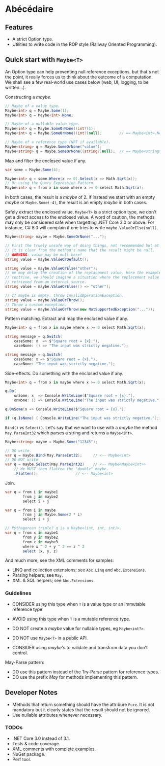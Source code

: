 # Abécédaire

Features
--------

- A strict Option type.
- Utilities to write code in the ROP style (Railway Oriented Programming).

Quick start with `Maybe<T>`
---------------------------

An Option type can help preventing null reference exceptions, but that's not the
point, it really forces us to think about the outcome of a computation. We shall
see a few real-world use cases below (web, UI, logging, to be written...).

Constructing a _maybe_.
```csharp
// Maybe of a value type.
Maybe<int> q = Maybe.Some(1);
Maybe<int> q = Maybe<int>.None;

// Maybe of a nullable value type.
Maybe<int> q = Maybe.SomeOrNone((int?)1);
Maybe<int> q = Maybe.SomeOrNone((int?)null);        // == Maybe<int>.None

// Maybe of a reference type (NRT if available).
Maybe<string> q = Maybe.SomeOrNone("value");
Maybe<string> q = Maybe.SomeOrNone((string?)null);  // == Maybe<string>.None
```

Map and filter the enclosed value if any.
```csharp
var some = Maybe.Some(4);

Maybe<int> q = some.Where(x >= 0).Select(x => Math.Sqrt(x));
// Or using the Query Expression Pattern.
Maybe<int> q = from x in some where x >= 0 select Math.Sqrt(x);
```
In both cases, the result is a _maybe_ of 2.
If instead we start with an empty _maybe_ or `Maybe.Some(-4)`, the result is
an empty _maybe_ in both cases.

Safely extract the enclosed value. `Maybe<T>` is a strict option type, we don't
get a direct access to the enclosed value.
A word of caution, the methods may only be considered safe when targetting
.NET Core 3.0 or above. For instance, C# 8.0 will complain if one tries to
write `maybe.ValueOrElse(null)`.
```csharp
Maybe<string> maybe = Maybe.SomeOrNone("...");

// First the truely unsafe way of doing things, not recommended but at least
// it is clear from the method's name that the result might be null.
// WARNING: value may be null here!
string value = maybe.ValueOrDefault();

string value = maybe.ValueOrElse("other");
// We may delay the creation of the replacement value. Here the example is a bit
// contrive, we should imagine a situation where the replacement value is
// retrieved from an external source.
string value = maybe.ValueOrElse(() => "other");

// If maybe is empty, throw InvalidOperationException.
string value = maybe.ValueOrThrow();
// Throw a custom exception.
string value = maybe.ValueOrThrow(new NotSupportedException("..."));
```

Pattern matching. Extract and map the enclosed value if any.
```csharp
Maybe<int> q = from x in maybe where x >= 0 select Math.Sqrt(x);

string message = q.Switch(
    caseSome: x  => $"Square root = {x}."),
    caseNone: () => "The input was strictly negative.");

string message = q.Switch(
    caseSome: x => $"Square root = {x}."),
    caseNone: "The input was strictly negative.");
```

Side-effects. Do something with the enclosed value if any.
```csharp
Maybe<int> q = from x in maybe where x >= 0 select Math.Sqrt(x);

q.Do(
    onSome: x  => Console.WriteLine($"Square root = {x}."),
    onNone: () => Console.WriteLine("The input was strictly negative."));

q.OnSome(x => Console.WriteLine($"Square root = {x}.");

if (q.IsNone) { Console.WriteLine("The input was strictly negative."); }
```

`Bind()` vs `Select()`.
Let's say that we want to use with a _maybe_ the method `May.ParseInt32` which
parses a string and returns a `Maybe<int>`.
```csharp
Maybe<string> maybe = Maybe.Some("12345");

// DO write.
var q = maybe.Bind(May.ParseInt32);     // <-- Maybe<int>
// DO NOT write.
var q = maybe.Select(May.ParseInt32)    // <-- Maybe<Maybe<int>>
    // We MUST then flatten the "double" maybe.
    .Flatten();                 // <-- Maybe<int>
```

Join.
```csharp
var q = from i in maybe1
        from j in maybe2
        select i + j

var q = from i in maybe
        from j in Maybe.Some(2 * i)
        select i + j

// Pythagorean triple? q is a Maybe<(int, int, int)>.
var q = from x in maybe1
        from y in maybe2
        from z in maybe3
        where x ^ 2 + y ^ 2 == z ^ 2
        select (x, y, z)
```

And much more, see the XML comments for samples:
- LINQ and collection extensions; see `Abc.Linq` and `Abc.Extensions`.
- Parsing helpers; see `May`.
- XML & SQL helpers; see `Abc.Extensions`.

### Guidelines

- CONSIDER using this type when `T` is a value type or an immutable reference type.
- AVOID using this type when `T` is a mutable reference type.
- DO NOT create a _maybe_ value for nullable types, eg `Maybe<int?>`.

- DO NOT use `Maybe<T>` in a public API.
- CONSIDER using _maybe_'s to validate and transform data you don't control.

May-Parse pattern:
- DO use this pattern instead of the Try-Parse pattern for reference types.
- DO use the prefix _May_ for methods implementing this pattern.

Developer Notes
---------------

- Methods that return something should have the attribure `Pure`. It is not
  mandatory but it clearly states that the result should not be ignored.
- Use nullable attributes whenever necessary.

### TODOs

- .NET Core 3.0 instead of 3.1.
- Tests & code coverage.
- XML comments with complete examples.
- NuGet package.
- Perf tool.
